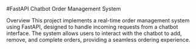 #FastAPI Chatbot Order Management System

Overview
This project implements a real-time order management system using FastAPI, designed to handle incoming requests from a chatbot interface. The system allows users to interact with the chatbot to add, remove, and complete orders, providing a seamless ordering experience.
